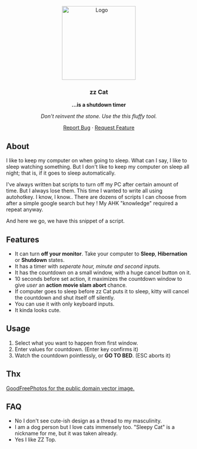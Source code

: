 <!-- PROJECT LOGO -->
<div align="center">
<a href="https://gitlab.com/shotwn/zz-cat/">
<img src="https://assets.gitlab-static.net/uploads/-/system/project/avatar/14297459/bg.avatar.png" alt="Logo" width="200" height="200" />
</a>

<h3 align="center">zz Cat</h3>


**...is a shutdown timer**

*Don't reinvent the stone. Use the this fluffy tool.*

<a href="https://gitlab.com/shotwn/zz-cat/issues">Report Bug</a>
·
<a href="https://gitlab.com/shotwn/zz-cat/issues">Request Feature</a>

</div>

## About
I like to keep my computer on when going to sleep. What can I say, I like to sleep watching something.
But I don't like to keep my computer on sleep all night; that is, if it goes to sleep automatically.

I've always written bat scripts to turn off my PC after certain amount of time. 
But I always lose them. This time I wanted to write all using autohotkey. 
I know, I know.. There are dozens of scripts I can choose from after a simple google search but hey ! My AHK "knowledge" required a repeat anyway.

And here we go, we have this snippet of a script.

## Features
- It can turn **off your monitor**. Take your computer to **Sleep**, **Hibernation** or **Shutdown** states.
- It has a timer with *seperate hour, minute and second inputs.*
- It has the countdown on a small window, with a huge cancel button on it.
- 10 seconds before set action, it maximizes the countdown window to give *user* an **action movie slam abort** chance.
- If computer goes to sleep before zz Cat puts it to sleep, kitty will cancel the countdown and shut itself off silently.
- You can use it with only keyboard inputs.
- It kinda looks cute.

## Usage
1. Select what you want to happen from first window.
2. Enter values for countdown. (Enter key confirms it)
3. Watch the countdown pointlessly, or **GO TO BED**. (ESC aborts it)

## Thx
[GoodFreePhotos for the public domain vector image.](https://www.goodfreephotos.com/vector-images/sleeping-kitty-vector-clipart.png.php)

## FAQ
* No I don't see cute-ish design as a thread to my masculinity.
* I am a dog person but I love cats immensely too. "Sleepy Cat" is a nickname for me, but it was taken already.
* Yes I like ZZ Top.